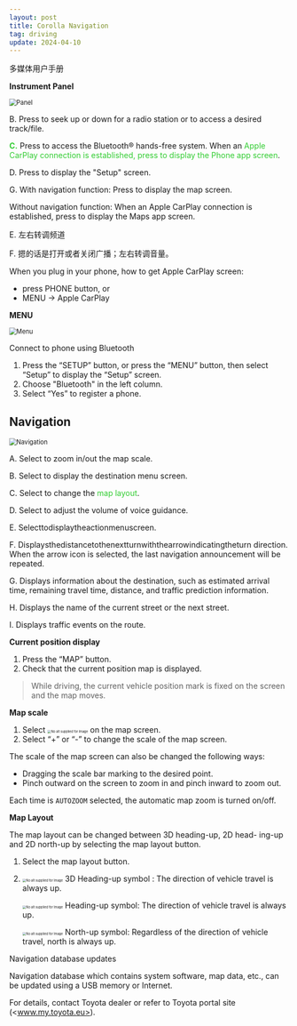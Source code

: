 ```yaml
---
layout: post
title: Corolla Navigation
tag: driving
update: 2024-04-10
---
```


多媒体用户手册

**Instrument Panel** 

<img src="https://drive.google.com/thumbnail?id=1Mzed4MzzOS6wEHrwR4OF-Btx_9TditPk&sz=w1000" alt="Panel" style="display: block; margin-right: auto; margin-left: auto; zoom:80%;" />

B. Press to seek up or down for a radio station or to access a desired track/file.

<span style='color:#32CD32'>**C.**</span> Press to access the Bluetooth® hands-free system. 
When an <span style='color:#32CD32'>Apple CarPlay connection is established, press to display the Phone app screen</span>.

D. Press to display the "Setup" screen.

G. With navigation function: Press to display the map screen.

Without navigation function: When an Apple CarPlay connection is established, press to display the Maps app screen.

E. 左右转调频道 

F. 摁的话是打开或者关闭广播；左右转调音量。



When you plug in your phone, how to get Apple CarPlay screen:

- press PHONE button, or
- MENU $\rightarrow$ Apple CarPlay



**MENU** 

<img src="https://drive.google.com/thumbnail?id=1mv3tbalc1ec59_GrJJU68YwAdgfdSp4U&sz=w1000" alt="Menu" style="display: block; margin-right: auto; margin-left: auto; zoom:80%;" />



Connect to phone using Bluetooth

1. Press the “SETUP” button, or press the “MENU” button, then select “Setup” to display the “Setup” screen. 
2. Choose "Bluetooth" in the left column.
3. Select “Yes” to register a phone.



## Navigation

<img src="https://drive.google.com/thumbnail?id=1yPbROXYNV-dRSpvZ8Bd0ByPky3emopzu&sz=w1000" alt="Navigation" style="display: block; margin-right: auto; margin-left: auto; zoom:80%;" />

A. Select to zoom in/out the map scale. 

B. Select to display the destination menu screen.

C. Select to change the <span style='color:#32CD32'>map layout</span>.

D. Select to adjust the volume of voice guidance.

E. Selecttodisplaytheactionmenuscreen.

F. Displaysthedistancetothenextturnwiththearrowindicatingtheturn direction. When the arrow icon is selected, the last navigation announcement will be repeated.

G. Displays information about the destination, such as estimated arrival time, remaining travel time, distance, and traffic prediction information.

H. Displays the name of the current street or the next street.

I. Displays traffic events on the route.



**Current position display**

1. Press the “MAP” button.
2. Check that the current position map is displayed.

> While driving, the current vehicle position mark is fixed on the screen and the map moves.



**Map scale**

1. Select <img src="https://drive.google.com/thumbnail?id=1oKr1qDc7yhFrzC58g6WVMLQDxIRTzhpF&sz=w1000" alt="No alt supplied for Image" style="zoom:40%;" />  on the map screen.
2. Select “+” or “-” to change the scale of the map screen.

The scale of the map screen can also be changed the following ways:

- Dragging the scale bar marking to the desired point.
- Pinch outward on the screen to zoom in and pinch inward to zoom out.

Each time is `AUTOZOOM` selected, the automatic map zoom is turned on/off.



**Map Layout**

The map layout can be changed between 3D heading-up, 2D head- ing-up and 2D north-up by selecting the map layout button.

1. Select the map layout button.

2. <img src="https://drive.google.com/thumbnail?id=1RiVinkhO_ch1B8s_wz3EgRYZCAtt2O12&sz=w1000" alt="No alt supplied for Image" style="zoom:40%;" /> 3D Heading-up symbol : The direction of vehicle travel is always up.

   <img src="https://drive.google.com/thumbnail?id=1HlZRJV4DzBxX6oYYsTIAeTnRgGjHI1ym&sz=w1000" alt="No alt supplied for Image" style="zoom:40%;" /> Heading-up symbol: The direction of vehicle travel is always up.

   <img src="https://drive.google.com/thumbnail?id=1BjDU_SM6DN2_B25FDtuHLcCV3PIKx5xL&sz=w1000" alt="No alt supplied for Image" style="zoom:40%;" /> North-up symbol: Regardless of the direction of vehicle travel, north is always up.



Navigation database updates

Navigation database which contains system software, map data, etc., can be updated using a USB memory or Internet.

For details, contact Toyota dealer or refer to Toyota portal site (<www.my.toyota.eu>).

